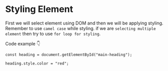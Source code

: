 # Styling Element

First we will select element using DOM and then we will be applying styling. Remember to use `camel case` while styling. if we are `selecting multiple element` then try to use `for loop for styling`.

Code example 👇

```
const heading = document.getElementById("main-heading");

heading.style.color = "red";
```
